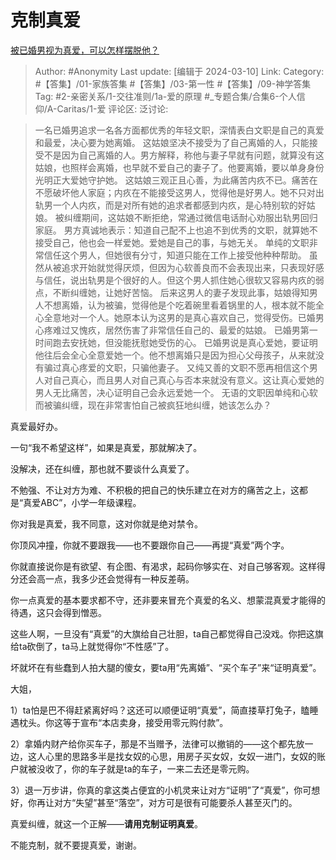 # 克制真爱
[被已婚男视为真爱，可以怎样摆脱他？](https://www.zhihu.com/question/623291314/answer/3424795271)

> Author: #Anonymity
> Last update: [编辑于 2024-03-10]
> Link:
> Category: #【答集】/01-家族答集 #【答集】/03-第一性 #【答集】/09-神学答集
> Tag: #2-亲密关系/1-交往准则/1a-爱的原理 #_专题合集/合集6-个人信仰/A-Caritas/1-爱
> 评论区:
> 泛讨论:

> 一名已婚男追求一名各方面都优秀的年轻文职，深情表白文职是自己的真爱和最爱，决心要为她离婚。
> 这姑娘坚决不接受为了自己离婚的人，只能接受不是因为自己离婚的人。男方解释，称他与妻子早就有问题，就算没有这姑娘，也照样会离婚，也早就不爱自己的妻子了。他要离婚，要以单身身份光明正大爱她守护她。
> 这姑娘三观正且心善，为此痛苦内疚不已。痛苦在不愿破坏他人家庭；内疚在不能接受这男人，觉得他是好男人。她不只对出轨男一个人内疚，而是对所有她的追求者都感到内疚，是心特别软的好姑娘。
> 被纠缠期间，这姑娘不断拒绝，常通过微信电话耐心劝服出轨男回归家庭。
> 男方真诚地表示：知道自己配不上也追不到优秀的文职，就算她不接受自己，他也会一样爱她。爱她是自己的事，与她无关。
> 单纯的文职非常信任这个男人，但她很有分寸，知道只能在工作上接受他种种帮助。
> 虽然从被追求开始就觉得厌烦，但因为心软善良而不会表现出来，只表现好感与信任，说出轨男是个很好的人。但这个男人抓住她心很软又容易内疚的弱点，不断纠缠她，让她好苦恼。
> 后来这男人的妻子发现此事，姑娘得知男人不想离婚，认为被骗，觉得他是个吃着碗里看着锅里的人，根本就不能全心全意地对一个人。她原本认为这男的是真心喜欢自己，觉得受伤。已婚男心疼难过又愧疚，居然伤害了非常信任自己的、最爱的姑娘。
> 已婚男第一时间跑去安抚她，但没能抚慰她受伤的心。
> 已婚男说是真心爱她，要证明他往后会全心全意爱她一个。他不想离婚只是因为担心父母孩子，从来就没有骗过真心疼爱的文职，只骗他妻子。
> 又纯又善的文职不愿再相信这个男人对自己真心，而且男人对自己真心与否本来就没有意义。这让真心爱她的男人无比痛苦，决心证明自己会永远爱她一个。
> 无语的文职因单纯和心软而被骗纠缠，现在非常害怕自己被疯狂地纠缠，她该怎么办？

真爱最好办。

一句“我不希望这样”，如果是真爱，那就解决了。

没解决，还在纠缠，那也就不要谈什么真爱了。

不勉强、不让对方为难、不积极的把自己的快乐建立在对方的痛苦之上，这都是“真爱ABC”，小学一年级课程。

你对我是真爱，我不同意，这对你就是绝对禁令。

你顶风冲撞，你就不要跟我——也不要跟你自己——再提“真爱”两个字。

你就直接说你是有欲望、有企图、有渴求，起码你够实在、对自己够客观。这样得分还会高一点，我多少还会觉得有一种反差萌。

你一点真爱的基本要求都不守，还非要来冒充个真爱的名义、想蒙混真爱才能得的待遇，这只会得到憎恶。

这些人啊，一旦没有“真爱”的大旗给自己壮胆，ta自己都觉得自己没戏。你把这旗给ta砍倒了，ta马上就觉得你“不性感”了。

坏就坏在有些蠢到人拍大腿的傻女，要ta用“先离婚”、“买个车子”来“证明真爱”。

大姐，

1）ta怕是巴不得赶紧离好吗？这还可以顺便证明“真爱”，简直搂草打兔子，瞌睡遇枕头。你这等于宣布“本店卖身，接受用零元购付款”。

2）拿婚内财产给你买车子，那是不当赠予，法律可以撤销的——这个都先放一边，这人心里的思路多半是找女奴的心思，用房子买女奴，女奴一进门，女奴的账户就被没收了，你的车子就是ta的车子，一来二去还是零元购。

3）退一万步讲，你真的拿这类占便宜的小机灵来让对方“证明”了“真爱”，你可想好，你再让对方“失望”甚至“落空”，对方可是很有可能要杀人甚至灭门的。

真爱纠缠，就这一个正解——**请用克制证明真爱**。

不能克制，就不要提真爱，谢谢。
